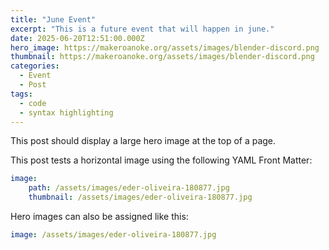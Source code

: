 ```yaml
---
title: "June Event"
excerpt: "This is a future event that will happen in june."
date: 2025-06-20T12:51:00.000Z
hero_image: https://makeroanoke.org/assets/images/blender-discord.png
thumbnail: https://makeroanoke.org/assets/images/blender-discord.png
categories: 
  - Event 
  - Post
tags: 
  - code 
  - syntax highlighting
--- 
```


This post should display a large hero image at the top of a page.

This post tests a horizontal image using the following YAML Front Matter:

```yaml
image:
    path: /assets/images/eder-oliveira-180877.jpg
    thumbnail: /assets/images/eder-oliveira-180877.jpg
```

Hero images can also be assigned like this:

```yaml
image: /assets/images/eder-oliveira-180877.jpg
```